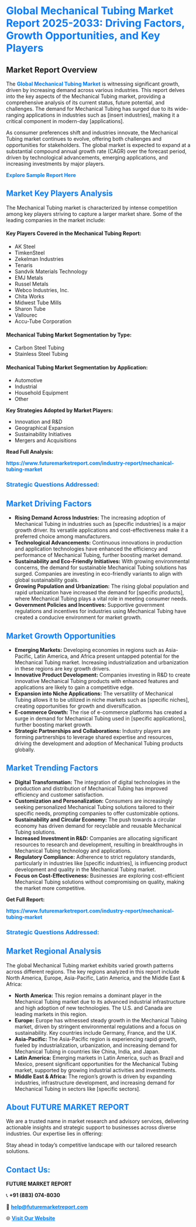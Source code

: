<h1 style="color: #007BFF;">Global Mechanical Tubing Market Report 2025-2033: Driving Factors, Growth Opportunities, and Key Players</h1>

<section id="overview">
<h2>Market Report Overview</h2>
<p>The <a href="https://www.futuremarketreport.com/industry-report/mechanical-tubing-market" style="color: #007BFF; text-decoration: none;"><strong>Global Mechanical Tubing Market</strong></a> is witnessing significant growth, driven by increasing demand across various industries. This report delves into the key aspects of the Mechanical Tubing market, providing a comprehensive analysis of its current status, future potential, and challenges. The demand for Mechanical Tubing has surged due to its wide-ranging applications in industries such as [insert industries], making it a critical component in modern-day [applications].</p>
<p>As consumer preferences shift and industries innovate, the Mechanical Tubing market continues to evolve, offering both challenges and opportunities for stakeholders. The global market is expected to expand at a substantial compound annual growth rate (CAGR) over the forecast period, driven by technological advancements, emerging applications, and increasing investments by major players.</p>
</section>

<section id="overview">
<p><a href="https://www.futuremarketreport.com/request-sample/reportId=84830" style="color: #007BFF; text-decoration: none;"><strong>Explore Sample Report Here</strong></a></p>
</section>

<section id="key-players">
<h2 style="color: #007BFF;">Market Key Players Analysis</h2>
<p>The Mechanical Tubing market is characterized by intense competition among key players striving to capture a larger market share. Some of the leading companies in the market include:</p>
<h4>Key Players Covered in the Mechanical Tubing Report:</h4>
<ul><li>AK Steel</li><li>TimkenSteel</li><li>Zekelman Industries</li><li>Tenaris</li><li>Sandvik Materials Technology</li><li>EMJ Metals</li><li>Russel Metals</li><li>Webco Industries, Inc.</li><li>Chita Works</li><li>Midwest Tube Mills</li><li>Sharon Tube</li><li>Vallourec</li><li>Accu-Tube Corporation</li></ul>
<h4>Mechanical Tubing Market Segmentation by Type:</h4>
<ul><li>Carbon Steel Tubing</li><li>Stainless Steel Tubing</li></ul>

<h4>Mechanical Tubing Market Segmentation by Application:</h4>
<ul><li>Automotive</li><li>Industrial</li><li>Household Equipment</li><li>Other</li></ul>
<p><strong>Key Strategies Adopted by Market Players:</strong></p>
<ul>
<li>Innovation and R&D</li>
<li>Geographical Expansion</li>
<li>Sustainability Initiatives</li>
<li>Mergers and Acquisitions</li>
</ul>
</section>

<section>
<p><strong>Read Full Analysis: </strong></p><a href="https://www.futuremarketreport.com/industry-report/mechanical-tubing-market" style="color: #007BFF; text-decoration: none;"><strong>https://www.futuremarketreport.com/industry-report/mechanical-tubing-market</strong></a>
<h3 style="color: #007BFF;">Strategic Questions Addressed:</h3>
</section>

<section id="driving-factors">
<h2 style="color: #007BFF;">Market Driving Factors</h2>
<ul>
<li><strong>Rising Demand Across Industries:</strong> The increasing adoption of Mechanical Tubing in industries such as [specific industries] is a major growth driver. Its versatile applications and cost-effectiveness make it a preferred choice among manufacturers.</li>
<li><strong>Technological Advancements:</strong> Continuous innovations in production and application technologies have enhanced the efficiency and performance of Mechanical Tubing, further boosting market demand.</li>
<li><strong>Sustainability and Eco-Friendly Initiatives:</strong> With growing environmental concerns, the demand for sustainable Mechanical Tubing solutions has surged. Companies are investing in eco-friendly variants to align with global sustainability goals.</li>
<li><strong>Growing Population and Urbanization:</strong> The rising global population and rapid urbanization have increased the demand for [specific products], where Mechanical Tubing plays a vital role in meeting consumer needs.</li>
<li><strong>Government Policies and Incentives:</strong> Supportive government regulations and incentives for industries using Mechanical Tubing have created a conducive environment for market growth.</li>
</ul>
</section>

<section id="growth-opportunities">
<h2 style="color: #007BFF;">Market Growth Opportunities</h2>
<ul>
<li><strong>Emerging Markets:</strong> Developing economies in regions such as Asia-Pacific, Latin America, and Africa present untapped potential for the Mechanical Tubing market. Increasing industrialization and urbanization in these regions are key growth drivers.</li>
<li><strong>Innovative Product Development:</strong> Companies investing in R&D to create innovative Mechanical Tubing products with enhanced features and applications are likely to gain a competitive edge.</li>
<li><strong>Expansion into Niche Applications:</strong> The versatility of Mechanical Tubing allows it to be utilized in niche markets such as [specific niches], creating opportunities for growth and diversification.</li>
<li><strong>E-commerce Growth:</strong> The rise of e-commerce platforms has created a surge in demand for Mechanical Tubing used in [specific applications], further boosting market growth.</li>
<li><strong>Strategic Partnerships and Collaborations:</strong> Industry players are forming partnerships to leverage shared expertise and resources, driving the development and adoption of Mechanical Tubing products globally.</li>
</ul>
</section>

<section id="trending-factors">
<h2 style="color: #007BFF;">Market Trending Factors</h2>
<ul>
<li><strong>Digital Transformation:</strong> The integration of digital technologies in the production and distribution of Mechanical Tubing has improved efficiency and customer satisfaction.</li>
<li><strong>Customization and Personalization:</strong> Consumers are increasingly seeking personalized Mechanical Tubing solutions tailored to their specific needs, prompting companies to offer customizable options.</li>
<li><strong>Sustainability and Circular Economy:</strong> The push towards a circular economy has driven demand for recyclable and reusable Mechanical Tubing solutions.</li>
<li><strong>Increased Investment in R&D:</strong> Companies are allocating significant resources to research and development, resulting in breakthroughs in Mechanical Tubing technology and applications.</li>
<li><strong>Regulatory Compliance:</strong> Adherence to strict regulatory standards, particularly in industries like [specific industries], is influencing product development and quality in the Mechanical Tubing market.</li>
<li><strong>Focus on Cost-Effectiveness:</strong> Businesses are exploring cost-efficient Mechanical Tubing solutions without compromising on quality, making the market more competitive.</li>
</ul>
</section>

<section>
<p><strong>Get Full Report: </strong></p><a href="https://www.futuremarketreport.com/industry-report/mechanical-tubing-market" style="color: #007BFF; text-decoration: none;"><strong>https://www.futuremarketreport.com/industry-report/mechanical-tubing-market</strong></a>
<h3 style="color: #007BFF;">Strategic Questions Addressed:</h3>
</section>


<section id="regional-analysis">
<h2 style="color: #007BFF;">Market Regional Analysis</h2>
<p>The global Mechanical Tubing market exhibits varied growth patterns across different regions. The key regions analyzed in this report include North America, Europe, Asia-Pacific, Latin America, and the Middle East & Africa:</p>
<ul>
<li><strong>North America:</strong> This region remains a dominant player in the Mechanical Tubing market due to its advanced industrial infrastructure and high adoption of new technologies. The U.S. and Canada are leading markets in this region.</li>
<li><strong>Europe:</strong> Europe has witnessed steady growth in the Mechanical Tubing market, driven by stringent environmental regulations and a focus on sustainability. Key countries include Germany, France, and the U.K.</li>
<li><strong>Asia-Pacific:</strong> The Asia-Pacific region is experiencing rapid growth, fueled by industrialization, urbanization, and increasing demand for Mechanical Tubing in countries like China, India, and Japan.</li>
<li><strong>Latin America:</strong> Emerging markets in Latin America, such as Brazil and Mexico, present significant opportunities for the Mechanical Tubing market, supported by growing industrial activities and investments.</li>
<li><strong>Middle East & Africa:</strong> The region’s growth is driven by expanding industries, infrastructure development, and increasing demand for Mechanical Tubing in sectors like [specific sectors].</li>
</ul>
</section>

<footer>
<h2 style="color: #007BFF;">About FUTURE MARKET REPORT</h2>
<p>We are a trusted name in market research and advisory services, delivering actionable insights and strategic support to businesses across diverse industries. Our expertise lies in offering:</p>

<p>Stay ahead in today’s competitive landscape with our tailored research solutions.</p>

<h2 style="color: #007BFF;">Contact Us:</h2>
<p><strong>FUTURE MARKET REPORT</strong></p>
<p>📞 <strong>+91 (883) 074-8030</strong></p>
<p>📧 <strong><a href="mailto:help@futuremarketreport.com" style="color: #007BFF;">help@futuremarketreport.com</a></strong></p>
<p>🌐 <strong><a href="https://www.futuremarketreport.com/" style="color: #007BFF;">Visit Our Website</a></strong></p>
</footer>